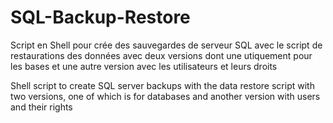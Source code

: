 # SQL-Backup-Restore
Script en Shell pour crée des sauvegardes de serveur SQL avec le script de restaurations des données avec deux versions dont une utiquement pour les bases et une autre version avec les utilisateurs et leurs droits

Shell script to create SQL server backups with the data restore script with two versions, one of which is for databases and another version with users and their rights
